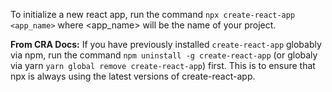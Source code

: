 To initialize a new react app, run the command `npx create-react-app <app_name>` where <app_name> will be the name of your project.

**From CRA Docs:** If you have previously installed `create-react-app` globably via npm, run the command `npm uninstall -g create-react-app` (or globaly via yarn `yarn global remove create-react-app`) first. This is to ensure that npx is always using the latest versions of create-react-app.
